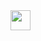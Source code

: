<img src="https://raw.githubusercontent.com/PokeAPI/sprites/master/sprites/pokemon/98.png" height=32 >
